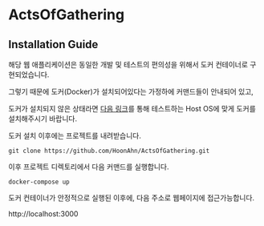 # ActsOfGathering

## Installation Guide

해당 웹 애플리케이션은 동일한 개발 및 테스트의 편의성을 위해서 도커 컨테이너로 구현되었습니다.

그렇기 때문에 도커(Docker)가 설치되어있다는 가정하에 커맨드들이 안내되어 있고,

도커가 설치되지 않은 상태라면 [다음 링크](https://docs.docker.com/install/)를 통해 테스트하는 Host OS에 맞게 도커를 설치해주시기 바랍니다.

도커 설치 이후에는 프로젝트를 내려받습니다.

```
git clone https://github.com/HoonAhn/ActsOfGathering.git
```

이후 프로젝트 디렉토리에서 다음 커맨드를 실행합니다.

```
docker-compose up
```

도커 컨테이너가 안정적으로 실행된 이후에, 다음 주소로 웹페이지에 접근가능합니다.

http://localhost:3000

